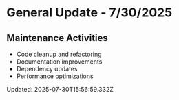 # General Update - 7/30/2025

## Maintenance Activities

- Code cleanup and refactoring
- Documentation improvements
- Dependency updates
- Performance optimizations

Updated: 2025-07-30T15:56:59.332Z
